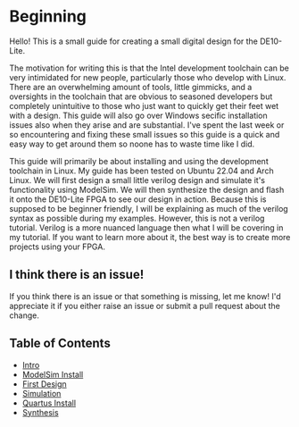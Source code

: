 # Beginning

Hello! This is a small guide for creating a small digital design for the DE10-Lite.

The motivation for writing this is that the Intel development toolchain can be very intimidated for new people, particularly those who develop with Linux.
There are an overwhelming amount of tools, little gimmicks, and a oversights in the toolchain that are obvious to seasoned developers but completely unintuitive to those who just want to quickly get their feet wet with a design.
This guide will also go over Windows secific installation issues also when they arise and are substantial. 
I've spent the last week or so encountering and fixing these small issues so this guide is a quick and easy way to get around them so noone has to waste time like I did.

This guide will primarily be about installing and using the development toolchain in Linux.
My guide has been tested on Ubuntu 22.04 and Arch Linux.
We will first design a small little verilog design and simulate it's functionality using ModelSim.
We will then synthesize the design and flash it onto the DE10-Lite FPGA to see our design in action.
Because this is supposed to be beginner friendly, I will be explaining as much of the verilog syntax as possible during my examples.
However, this is not a verilog tutorial. Verilog is a more nuanced language then what I will be covering in my tutorial.
If you want to learn more about it, the best way is to create more projects using your FPGA.

## I think there is an issue!
If you think there is an issue or that something is missing, let me know! I'd appreciate it if you either raise an issue or submit a pull request about the change.

## Table of Contents
- [Intro](./0_intro.md)
- [ModelSim Install](./1_modelsim_install.md)
- [First Design](./2_first_design.md)
- [Simulation](./3_simulation.md)
- [Quartus Install](./4_quartus_install.md)
- [Synthesis](./5_synthesis.md)